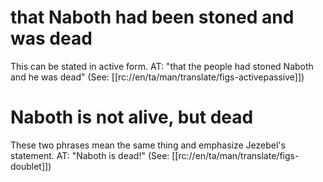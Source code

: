 # that Naboth had been stoned and was dead

This can be stated in active form. AT: "that the people had stoned Naboth and he was dead" (See: [[rc://en/ta/man/translate/figs-activepassive]])

# Naboth is not alive, but dead

These two phrases mean the same thing and emphasize Jezebel's statement. AT: "Naboth is dead!" (See: [[rc://en/ta/man/translate/figs-doublet]])